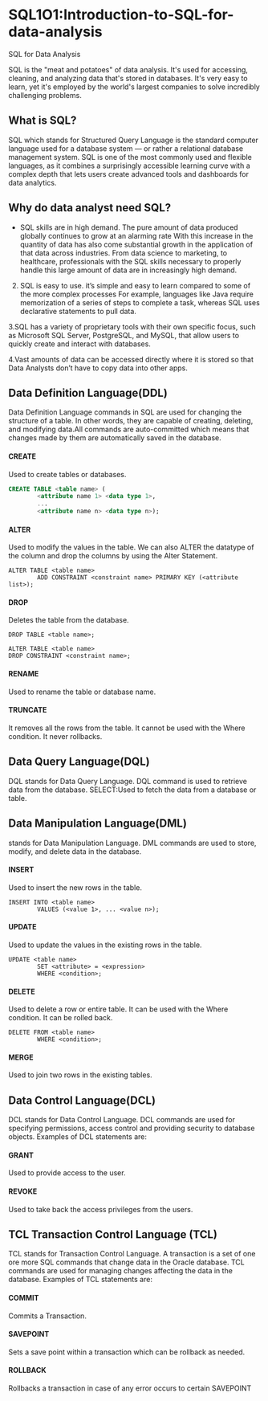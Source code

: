 # SQL1O1:Introduction-to-SQL-for-data-analysis

SQL  for Data Analysis

SQL is the "meat and potatoes" of data analysis. It's used for accessing, cleaning, and analyzing data that's stored in databases. It's very easy to learn, yet it's employed by the world's largest companies to solve incredibly challenging problems. 

## What is SQL?

SQL which stands for Structured Query Language is the standard computer language used for a database system — or rather a relational database management system. 
SQL is one of the most commonly used and flexible languages, as it combines a surprisingly accessible learning curve with a complex depth that lets users create advanced tools and dashboards for data analytics.


## Why  do data analyst need SQL? 
- SQL skills are in high demand.  The pure amount of data produced globally continues to grow at an alarming rate With this increase in the quantity of data has also    come substantial growth in the application of that data across industries. From data science to marketing, to healthcare, professionals with the SQL skills            necessary to properly handle this large amount of data are in increasingly high demand.

2. SQL is easy to use. it’s simple and easy to learn compared to some of the more complex processes  For example, languages like Java require memorization of a series    of steps to complete a task, whereas SQL uses declarative statements to pull data.

3.SQL has a variety of proprietary tools with their own specific focus, such as Microsoft SQL Server, PostgreSQL, and MySQL, that allow users to quickly create and       interact with databases.

4.Vast amounts of data can be accessed directly where it is stored so that Data Analysts don’t have to copy data into other apps.
    
    
## Data Definition Language(DDL) 

Data Definition Language commands in SQL are used for changing the structure of a table. In other words, they are capable of creating, deleting, and modifying data.All commands are auto-committed which means that changes made by them are automatically saved in the database. 

#### CREATE
Used to create tables or databases.
``` SQL
CREATE TABLE <table name> ( 
        <attribute name 1> <data type 1>,
        ...
        <attribute name n> <data type n>);
```
#### ALTER
Used to modify the values in the table. We can also ALTER the datatype of the column and drop the columns by using the Alter Statement.
```
ALTER TABLE <table name>
        ADD CONSTRAINT <constraint name> PRIMARY KEY (<attribute list>);
```
#### DROP
Deletes the table from the database.
```
DROP TABLE <table name>;
```

```
ALTER TABLE <table name>
DROP CONSTRAINT <constraint name>;
```
#### RENAME
Used to rename the table or database name.

#### TRUNCATE 
It removes all the rows from the table. It cannot be used with the Where condition. It never rollbacks.

## Data Query Language(DQL) 

DQL stands for Data Query Language. DQL command is used to retrieve data from the database.
SELECT:Used to fetch the data from a database or table.


## Data Manipulation Language(DML) 
stands for Data Manipulation Language. DML commands are used to store, modify, and delete data in the database. 
#### INSERT
Used to insert the new rows in the table.
```
INSERT INTO <table name>
        VALUES (<value 1>, ... <value n>);
```
#### UPDATE
Used to update the values in the existing rows in the table.
```
UPDATE <table name>
        SET <attribute> = <expression>
        WHERE <condition>;
```
#### DELETE
Used to delete a row or entire table. It can be used with the Where condition. It can be rolled back.
```
DELETE FROM <table name>
        WHERE <condition>;
```
#### MERGE
Used to join two rows in the existing tables.



## Data Control Language(DCL)

DCL stands for Data Control Language. DCL commands are used for specifying permissions, access control and providing security to database objects. Examples of DCL statements are:
#### GRANT
Used to provide access to the user.
#### REVOKE
Used to take back the access privileges from the users.



## TCL Transaction Control Language (TCL)

TCL stands for Transaction Control Language. A transaction is a set of one ore more SQL commands that change data in the Oracle database. TCL commands are used for managing changes affecting the data in the database. Examples of TCL statements are:

#### COMMIT
Commits a Transaction.
#### SAVEPOINT
Sets a save point within a transaction which can be rollback as needed.
#### ROLLBACK
Rollbacks a transaction in case of any error occurs to certain SAVEPOINT
